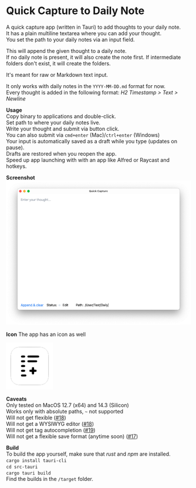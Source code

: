 # Quick Capture to Daily Note

A quick capture app (written in Tauri) to add thoughts to your daily note.  
It has a plain multiline textarea where you can add your thought.  
You set the path to your daily notes via an input field.

This will append the given thought to a daily note.  
If no daily note is present, it will also create the note first.
If intermediate folders don't exist, it will create the folders.

It's meant for raw or Markdown text input.

It only works with daily notes in the `YYYY-MM-DD.md` format for now.  
Every thought is added in the following format: _H2 Timestamp > Text > Newline_

**Usage**  
Copy binary to applications and double-click.  
Set path to where your daily notes live.  
Write your thought and submit via button click.  
You can also submit via `cmd+enter` (Mac)/`ctrl+enter` (Windows)  
Your input is automatically saved as a draft while you type (updates on pause).  
Drafts are restored when you reopen the app.  
Speed up app launching with with an app like Alfred or Raycast and hotkeys.

**Screenshot**  
![Quick capture to daily note](screenshot.png)

**Icon**
The app has an icon as well

![App icon quick capture](src-tauri/icons/128x128.png)

**Caveats**  
Only tested on MacOS 12.7 (x64) and 14.3 (Silicon)  
Works only with absolute paths, `~` not supported  
Will not get flexible ([#18](https://github.com/minthemiddle/Quick-Capture/issues/18))  
Will not get a WYSIWYG editor ([#18](https://github.com/minthemiddle/Quick-Capture/issues/18))  
Will not get tag autocompletion ([#19](https://github.com/minthemiddle/Quick-Capture/issues/19))  
Will not get a flexible save format (anytime soon) ([#17](https://github.com/minthemiddle/Quick-Capture/issues/17))

**Build**  
To build the app yourself, make sure that _rust_ and _npm_ are installed.  
`cargo install tauri-cli`  
`cd src-tauri`  
`cargo tauri build`  
Find the builds in the `/target` folder.
